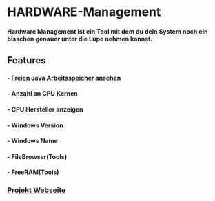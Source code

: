 # HARDWARE-Management

<h4>Hardware Management ist ein Tool mit dem du dein System noch ein bisschen genauer unter die Lupe nehmen kannst.</h5>

<h2>Features</h3>

<h4>- Freien Java Arbeitsspeicher ansehen</h4>

<h4>- Anzahl an CPU Kernen</h4>

<h4>- CPU Hersteller anzeigen</h4>

<h4>- Windows Version</h4>

<h4>- Windows Name</h4>

<h4>- FileBrowser(Tools)</h4>

<h4>- FreeRAM(Tools)</h4>

<h3><a type="blank"  href="https://werwolf2303.github.io">Projekt Webseite</a></h5>
